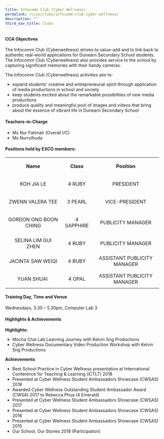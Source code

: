 ```yaml
---
title: Infocomm Club (Cyber Wellness)
permalink: /ccas/clubs/infocomm-club-cyber-wellness/
description: ""
third_nav_title: Clubs
---
```

<h4>CCA Objectives</h4>
<p>The Infocomm Club (Cyberwellness) strives to value-add and to link back to authentic real-world applications for Dunearn Secondary School students. The Infocomm Club (Cyberwellness) also provides service to the school by capturing significant memories with their handy cameras.</p>
<p>The Infocomm Club (Cyberwellness) activities aim to:</p>
<ul>
<li>expand students' creative and entrepreneurial spirit through application of media productions in school and society</li>
<li>keep students excited about the remarkable possibilities of new media productions</li>
<li>produce quality and meaningful pool of images and videos that bring about the essence of vibrant life in Dunearn Secondary School</li>
</ul>
<h4>Teachers-in-Charge</h4>
<ul>
<li>Ms Nur Fatimah (Overall I/C)</li>
<li>Ms Nurrulhuda</li>
</ul>
<h4>Positions held by EXCO members:</h4>
<table>
<tbody>
<tr>
<td style="text-align: center;">
<p><strong>Name</strong></p>
</td>
<td style="text-align: center;">
<p><strong>Class</strong></p>
</td>
<td style="text-align: center;">
<p><strong>Position</strong></p>
</td>
</tr>
<tr>
<td style="text-align: center;">
<p>KOH JIA LE</p>
</td>
<td style="text-align: center;">
<p>4 RUBY</p>
</td>
<td style="text-align: center;">
<p>PRESIDENT</p>
</td>
</tr>
<tr>
<td style="text-align: center;">
<p>ZWENN VALERA TEE</p>
</td>
<td style="text-align: center;">
<p>3 PEARL</p>
</td>
<td style="text-align: center;">
<p>VICE-PRESIDENT</p>
</td>
</tr>
<tr>
<td style="text-align: center;">
<p>GORDON ONG BOON CHING</p>
</td>
<td style="text-align: center;">
<p>4 SAPPHIRE</p>
</td>
<td style="text-align: center;">
<p>PUBLICITY MANAGER</p>
</td>
</tr>
<tr>
<td style="text-align: center;">SELINA LIM GUI ZHEN</td>
<td style="text-align: center;">
<p>4 RUBY</p>
</td>
<td style="text-align: center;">
<p>PUBLICITY MANAGER</p>
</td>
</tr>
<tr>
<td style="text-align: center;">
<p>JACINTA SAW WEIQI</p>
</td>
<td style="text-align: center;">
<p>4 RUBY</p>
</td>
<td style="text-align: center;">ASSISTANT PUBLICITY MANAGER</td>
</tr>
<tr>
<td style="text-align: center;">
<p>YUAN SHUAI&nbsp;</p>
</td>
<td style="text-align: center;">
<p>4 OPAL</p>
</td>
<td style="text-align: center;">ASSISTANT PUBLICITY MANAGER</td>
</tr>
</tbody>
</table>
<h4>Training Day, Time and Venue</h4>
<p>Wednesdays, 3.30 &ndash; 5.30pm, Computer Lab 3</p>
<h4>Highlights &amp; Achievements</h4>
<p><strong>Highlights:<br /></strong></p>
<ul>
<li>Mocha Chai Lab Learning Journey with Kelvin Sng Productions&nbsp;</li>
<li>Cyber Wellness Documentary Video Production Workshop with Kelvin Sng Productions&nbsp;</li>
</ul>
<p><strong>Achievements</strong></p>
<ul>
<li>Best School Practice in Cyber Wellness presentation at International Conference for Teaching &amp; Learning (iCTLT) 2018&nbsp;</li>
<li>Presented at Cyber Wellness Student Ambassadors Showcase (CWSAS) 2018</li>
<li>Awarded Cyber Wellness Outstanding Student Ambassador Award (CWSA) 2017 to Rebecca Phua (4 Emerald)&nbsp;</li>
<li>Presented at Cyber Wellness Student Ambassadors Showcase (CWSAS) 2017</li>
<li>Presented at Cyber Wellness Student Ambassadors Showcase (CWSAS) 2016</li>
<li>Presented at Cyber Wellness Student Ambassadors Showcase (CWSAS) 2015</li>
<li>Our School, Our Stories 2018 (Participation)&nbsp;</li>
</ul>
